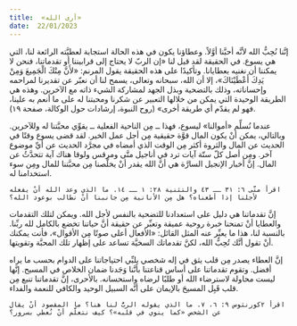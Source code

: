 ```yaml
---
title:  «أرى الله»
date:  22/01/2023
---
```


إنَّنا نُحِبُّ الله لأنَّه أحبَّنا أوَّلاً. وعطاؤنا يكون في هذه الحالة استجابة لعطيَّته الرائعة لنا، التي هي يسوع. في الحقيقة لقد قيل لنا «إن الربّ لا يحتاج إلى قرابيننا أو تقدماتنا، فنحن لا يمكننا أن نغنيه بعطايانا. وتأكيدًا على هذه الحقيقة يقول المرنم: «لأَنَّ مِنْكَ الْجَمِيعَ وَمِنْ يَدِكَ أَعْطَيْنَاكَ»، إلا أن الله، سبحانه وتعالى، يسمح لنا أن نعبّر عن تقديرنا لمراحمه وإحساناته، وذلك بالتضحية وبذل الجهد لمشاركة الشيء ذاته مع الآخرين. وهذه هي الطريقة الوحيدة التي يمكن من خلالها التعبير عن شكرنا ومحبتنا له على ما أنعم به علينا، فهو لم يقدّم أي طريقة أخرى» (روح النبوة، إرشادات حول الوكالة، صفحة ١٩).

عندما نُسلِّم «أموالنا» ليسوع، فهذا ــ مِن الناحية الفعلية ــ يقوِّي محبَّتنا له وللآخرين. وبالتالي، يمكن أنْ يكون المال قوَّة حقيقية مِن أجل عمل الخير. لقد قضى يسوع وقتًا في الحديث عن المال والثروة أكثر مِن الوقت الذي أمضاه في مجرَّد الحديث عن أيِّ موضوع آخر. ومِن أصل كلّ ستّة آيات ترد في أناجيل متَّى ومرقس ولوقا هناك آية تتحدَّثُ عن المال. إنَّ أخبار الإنجيل السارَّة هي أنَّ الله يقدر أنْ يخلَّصنا مِن محبَّتنا للمال ومِن سوء استخدامنا له.

`اقرأ متَّى ٦: ٣١ ــ ٤٣ والتثنية ٢٨: ١ ــ ١٤. ما الذي وعد الله أنْ يفعله لأجلنا إذا أطعناه؟ هل مِن الأنانية مِن جانبنا أنْ نطالب بوعود الله؟`

إنَّ تقدماتنا هي دليل على استعدادنا للتضحية بالنفس لأجل الله. ويمكن لتلك التقدمات والعطايا أنْ تمنحنا خبرة روحية عميقة وتعبِّر عن حقيقة أنَّ حياتنا تخضع بالكامل لله ربِّنا. بالنسبة لنا، هذا ما يعبِّر عنه المثل القائل: «الأفعال أعلى صوتًا مِن الأقوال»، فأنت يمكنك أنْ تقول أنَّك تُحِبُّ الله، لكنَّ تقدماتك السخيَّة تساعد على إظهار تلك المحبَّة وتقويتها.

إنَّ العطاء يصدر مِن قلب يثق في إله شخصي يلبِّي احتياجاتنا على الدوام بحسب ما يراه أفضل. وتقوم تقدماتنا على أساس قناعتنا بأنَّنا وَجَدنا ضمان الخلاص في المسيح. إنَّها ليست محاولة لاسترضاء الله أو طلبًا لرضاه واستحسانه. بالأحرى، إنَّ تقدماتنا تنبع مِن قلب قَبِل المسيحَ بالإيمان على أنَّه السبيل الوحيد والكافي للنعمة والفداء.

`اقرأ ٢كورنثوس ٩: ٦، ٧. ما الذي يقوله الربُّ لنا هنا؟ ما المقصود أنْ يقال عن الشخص «كما ينوي في قلبه»؟ كيف نتعلَّم أنْ نُعطي بسرور؟`